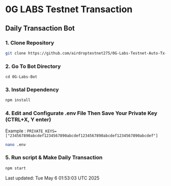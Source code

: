 # 0G LABS Testnet Transaction 

## Daily Transaction Bot


### 1. Clone Repository

```bash
git clone https://github.com/airdroptestnet275/0G-Labs-Testnet-Auto-Tx-Bot.git
```

### 2. Go To Bot Directory
```
cd 0G-Labs-Bot
```

### 3. Instal Dependency

```bash
npm install
```

### 4. Edit and Configurate .env File Then Save Your Private Key (CTRL+X, Y enter)
Example : `PRIVATE_KEYS=["234567890abcdef1234567890abcdef1234567890abcdef1234567890abcdef"]`
```bash
nano .env
```

### 5. Run script & Make Daily Transaction

```bash
npm start
```

Last updated: Tue May  6 01:53:03 UTC 2025

